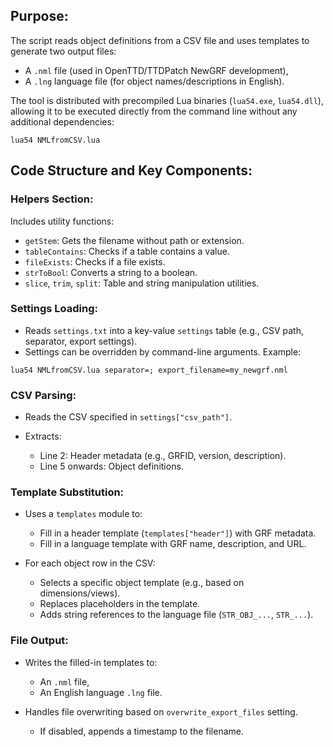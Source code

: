 ## Purpose:

The script reads object definitions from a CSV file and uses templates to generate two output files:

* A `.nml` file (used in OpenTTD/TTDPatch NewGRF development),
* A `.lng` language file (for object names/descriptions in English).

The tool is distributed with precompiled Lua binaries (`lua54.exe`, `lua54.dll`), allowing it to be executed directly from the command line without any additional dependencies:

```
lua54 NMLfromCSV.lua
```

## Code Structure and Key Components:

### **Helpers Section:**

Includes utility functions:

* `getStem`: Gets the filename without path or extension.
* `tableContains`: Checks if a table contains a value.
* `fileExists`: Checks if a file exists.
* `strToBool`: Converts a string to a boolean.
* `slice`, `trim`, `split`: Table and string manipulation utilities.

### **Settings Loading:**

* Reads `settings.txt` into a key-value `settings` table (e.g., CSV path, separator, export settings).
* Settings can be overridden by command-line arguments. Example:

```
lua54 NMLfromCSV.lua separator=; export_filename=my_newgrf.nml
```


### **CSV Parsing:**

* Reads the CSV specified in `settings["csv_path"]`.
* Extracts:
  
    * Line 2: Header metadata (e.g., GRFID, version, description).
    * Line 5 onwards: Object definitions.

### **Template Substitution:**

* Uses a `templates` module to:

    * Fill in a header template (`templates["header"]`) with GRF metadata.
    * Fill in a language template with GRF name, description, and URL.

* For each object row in the CSV:

    * Selects a specific object template (e.g., based on dimensions/views).
    * Replaces placeholders in the template.
    * Adds string references to the language file (`STR_OBJ_...`, `STR_...`).

### **File Output:**

* Writes the filled-in templates to:

    * An `.nml` file,
    * An English language `.lng` file.

* Handles file overwriting based on `overwrite_export_files` setting.

    * If disabled, appends a timestamp to the filename.
